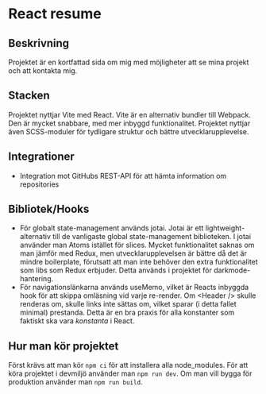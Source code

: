 # React resume
## Beskrivning
Projektet är en kortfattad sida om mig med möjligheter att se mina projekt och att kontakta mig.

## Stacken
Projektet nyttjar Vite med React. Vite är en alternativ bundler till Webpack. Den är mycket snabbare, med mer inbyggd funktionalitet.
Projektet nyttjar även SCSS-moduler för tydligare struktur och bättre utvecklarupplevelse. 

## Integrationer
- Integration mot GitHubs REST-API för att hämta information om repositories

## Bibliotek/Hooks
- För globalt state-management används jotai. Jotai är ett lightweight-alternativ till de vanligaste global state-management biblioteken. I jotai använder man Atoms istället för slices. Mycket funktionalitet saknas om man jämför med Redux, men utvecklarupplevelsen är bättre då det är mindre boilerplate, förutsatt att man inte behöver den extra funktionalitet som libs som Redux erbjuder. Detta används i projektet för darkmode-hantering.
- För navigationslänkarna används useMemo, vilket är Reacts inbyggda hook för att skippa omläsning vid varje re-render. Om \<Header /> skulle renderas om, skulle links inte sättas om, vilket sparar (i detta fallet minimal) prestanda. Detta är en bra praxis för alla konstanter som faktiskt ska vara _konstanta_ i React.

## Hur man kör projektet
Först krävs att man kör `npm ci` för att installera alla node_modules. För att köra projektet i devmiljö använder man `npm run dev`. Om man vill bygga för produktion använder man `npm run build`.